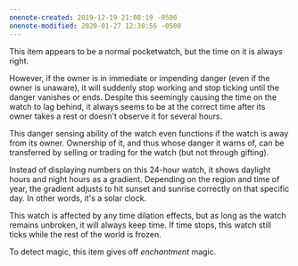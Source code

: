 ```yaml
---
onenote-created: 2019-12-19 21:08:19 -0500
onenote-modified: 2020-01-27 12:30:56 -0500
---
```

This item appears to be a normal pocketwatch, but the time on it is always right. 

However, if the owner is in immediate or impending danger (even if the owner is unaware), it will suddenly stop working and stop ticking until the danger vanishes or ends. Despite this seemingly causing the time on the watch to lag behind, it always seems to be at the correct time after its owner takes a rest or doesn't observe it for several hours.

This danger sensing ability of the watch even functions if the watch is away from its owner. Ownership of it, and thus whose danger it warns of, can be transferred by selling or trading for the watch (but not through gifting).

Instead of displaying numbers on this 24-hour watch, it shows daylight hours and night hours as a gradient. Depending on the region and time of year, the gradient adjusts to hit sunset and sunrise correctly on that specific day. In other words, it's a solar clock.

This watch is affected by any time dilation effects, but as long as the watch remains unbroken, it will always keep time. If time stops, this watch still ticks while the rest of the world is frozen.



To detect magic, this item gives off *enchantment* magic.
